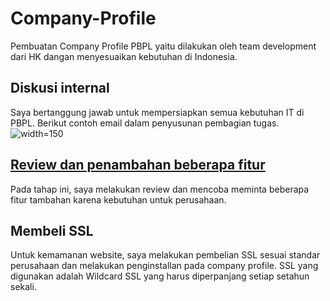 # Company-Profile
Pembuatan Company Profile PBPL yaitu dilakukan oleh team development dari HK dangan menyesuaikan kebutuhan di Indonesia.
## Diskusi internal
Saya bertanggung jawab untuk mempersiapkan semua kebutuhan IT di PBPL. Berikut contoh email dalam penyusunan pembagian tugas.
![](images/"jobdesk.png" "width=150")

## [Review dan penambahan beberapa fitur](addition_comp.pdf)
Pada tahap ini, saya melakukan review dan mencoba meminta beberapa fitur tambahan karena kebutuhan untuk perusahaan.
## Membeli SSL
Untuk kemamanan website, saya melakukan pembelian SSL sesuai standar perusahaan dan melakukan penginstallan pada company profile.
SSL yang digunakan adalah Wildcard SSL yang harus diperpanjang setiap setahun sekali.




